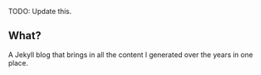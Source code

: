 TODO: Update this.


## What?

A Jekyll blog that brings in all the content I generated over the years in one place.
